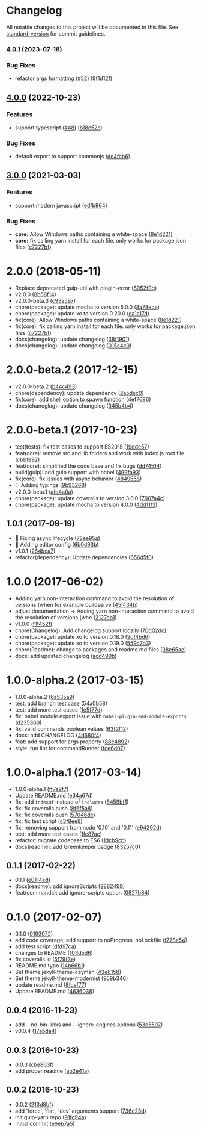 # Changelog

All notable changes to this project will be documented in this file. See [standard-version](https://github.com/conventional-changelog/standard-version) for commit guidelines.

### [4.0.1](https://github.com/warapitiya/gulp-yarn/compare/v4.0.0...v4.0.1) (2023-07-18)


### Bug Fixes

* refactor args formatting ([#52](https://github.com/warapitiya/gulp-yarn/issues/52)) ([9f1d12f](https://github.com/warapitiya/gulp-yarn/commit/9f1d12f3737af1a172d9e683bb7c2f2aeb9c8ce6))

## [4.0.0](https://github.com/warapitiya/gulp-yarn/compare/v3.0.0...v4.0.0) (2022-10-23)


### Features

* support typescript ([#48](https://github.com/warapitiya/gulp-yarn/issues/48)) ([b18e52e](https://github.com/warapitiya/gulp-yarn/commit/b18e52e27ab958316a107d38a522396f8a9da66d))


### Bug Fixes

* default export to support commonjs ([dc4fcb6](https://github.com/warapitiya/gulp-yarn/commit/dc4fcb6c858024a6359a7b6acf28fe5624405dcf))

## [3.0.0](https://github.com/warapitiya/gulp-yarn/compare/v2.0.0-beta.2...v3.0.0) (2021-03-03)


### Features

* support modern javascript ([edfb964](https://github.com/warapitiya/gulp-yarn/commit/edfb964cebf568337feb5fdcf1ae0ed085d7fd10))


### Bug Fixes

* **core:** Allow Windows paths containing a white-space ([8e1d221](https://github.com/warapitiya/gulp-yarn/commit/8e1d221f7624e6119f76848252644334d91ac89a))
* **core:** fix calling yarn install for each file. only works for package.json files ([c7227bf](https://github.com/warapitiya/gulp-yarn/commit/c7227bfe4a49015d9c410ad130474f406f41b960))

<a name="2.0.0"></a>
# 2.0.0 (2018-05-11)

* Replace deprecated gulp-util with plugin-error ([6052f9d](https://github.com/warapitiya/gulp-yarn/commit/6052f9d))
* v2.0.0 ([8b58f14](https://github.com/warapitiya/gulp-yarn/commit/8b58f14))
* v2.0.0-beta.3 ([c93a597](https://github.com/warapitiya/gulp-yarn/commit/c93a597))
* chore(package): update mocha to version 5.0.0 ([8a78eba](https://github.com/warapitiya/gulp-yarn/commit/8a78eba))
* chore(package): update xo to version 0.20.0 ([ea1a17d](https://github.com/warapitiya/gulp-yarn/commit/ea1a17d))
* fix(core): Allow Windows paths containing a white-space ([8e1d221](https://github.com/warapitiya/gulp-yarn/commit/8e1d221))
* fix(core): fix calling yarn install for each file. only works for package.json files ([c7227bf](https://github.com/warapitiya/gulp-yarn/commit/c7227bf))
* docs(changelog): update changelog ([38f1901](https://github.com/warapitiya/gulp-yarn/commit/38f1901))
* docs(changelog): update changelog ([015c4c0](https://github.com/warapitiya/gulp-yarn/commit/015c4c0))



<a name="2.0.0-beta.2"></a>
# 2.0.0-beta.2 (2017-12-15)

* v2.0.0-beta.2 ([b44c493](https://github.com/warapitiya/gulp-yarn/commit/b44c493))
* chore(dependency): update dependency ([2a5dec0](https://github.com/warapitiya/gulp-yarn/commit/2a5dec0))
* fix(core): add shell option to spawn function ([4ef7686](https://github.com/warapitiya/gulp-yarn/commit/4ef7686))
* docs(chaneglog): update changelog ([345b4b4](https://github.com/warapitiya/gulp-yarn/commit/345b4b4))



<a name="2.0.0-beta.1"></a>
# 2.0.0-beta.1 (2017-10-23)

* test(tests): fix test cases to support ES2015 ([19dde57](https://github.com/warapitiya/gulp-yarn/commit/19dde57))
* feat(core): remove src and lib folders and work with index.js root file ([cbbfe92](https://github.com/warapitiya/gulp-yarn/commit/cbbfe92))
* feat(core): simplified the code base and fix bugs ([dd74514](https://github.com/warapitiya/gulp-yarn/commit/dd74514))
* build(gulp): add gulp support with babel ([499fa93](https://github.com/warapitiya/gulp-yarn/commit/499fa93))
* fix(core): fix issues with async behavior ([4849558](https://github.com/warapitiya/gulp-yarn/commit/4849558))
* ✨ Adding typings ([9b93268](https://github.com/warapitiya/gulp-yarn/commit/9b93268))
* v2.0.0-beta.1 ([afd4a0a](https://github.com/warapitiya/gulp-yarn/commit/afd4a0a))
* chore(package): update coveralls to version 3.0.0 ([7907a4c](https://github.com/warapitiya/gulp-yarn/commit/7907a4c))
* chore(package): update mocha to version 4.0.0 ([4dd11f3](https://github.com/warapitiya/gulp-yarn/commit/4dd11f3))



<a name="1.0.1"></a>
## 1.0.1 (2017-09-19)

* 🐛 Fixing async lifecycle ([78ee95a](https://github.com/warapitiya/gulp-yarn/commit/78ee95a))
* 🔧 Adding editor config ([6b0d93b](https://github.com/warapitiya/gulp-yarn/commit/6b0d93b))
* v1.0.1 ([264bca7](https://github.com/warapitiya/gulp-yarn/commit/264bca7))
* refactor(dependency): Update dependencies ([656d5f0](https://github.com/warapitiya/gulp-yarn/commit/656d5f0))



<a name="1.0.0"></a>
# 1.0.0 (2017-06-02)

* Adding yarn non-interaction command to avoid the resolution of versions (when for example buildserve ([45f434b](https://github.com/warapitiya/gulp-yarn/commit/45f434b))
* adjust documentation -> Adding yarn non-interaction command to avoid the resolution of versions (whe ([2127eb1](https://github.com/warapitiya/gulp-yarn/commit/2127eb1))
* v1.0.0 ([f1f452f](https://github.com/warapitiya/gulp-yarn/commit/f1f452f))
* chore(Changelog): Add changelog support locally ([70d02dc](https://github.com/warapitiya/gulp-yarn/commit/70d02dc))
* chore(package): update xo to version 0.18.0 ([9df4bd6](https://github.com/warapitiya/gulp-yarn/commit/9df4bd6))
* chore(package): update xo to version 0.19.0 ([559c7b3](https://github.com/warapitiya/gulp-yarn/commit/559c7b3))
* chore(Readme): change to packages and readme.md files ([38e65ae](https://github.com/warapitiya/gulp-yarn/commit/38e65ae))
* docs: add updated changelog ([acd499b](https://github.com/warapitiya/gulp-yarn/commit/acd499b))



<a name="1.0.0-alpha.2"></a>
# 1.0.0-alpha.2 (2017-03-15)

* 1.0.0-alpha.2 ([6a535a9](https://github.com/warapitiya/gulp-yarn/commit/6a535a9))
* test: add branch test case ([54a0b58](https://github.com/warapitiya/gulp-yarn/commit/54a0b58))
* test: add more test cases ([1e5f77d](https://github.com/warapitiya/gulp-yarn/commit/1e5f77d))
* fix: babel module.export issue with `babel-plugin-add-module-exports` ([d235360](https://github.com/warapitiya/gulp-yarn/commit/d235360))
* fix: valid commands boolean values ([63f2f12](https://github.com/warapitiya/gulp-yarn/commit/63f2f12))
* docs: add CHANGELOG ([4d680f4](https://github.com/warapitiya/gulp-yarn/commit/4d680f4))
* feat: add support for args property ([88c4892](https://github.com/warapitiya/gulp-yarn/commit/88c4892))
* style: run lint for commandRunner ([fce6d07](https://github.com/warapitiya/gulp-yarn/commit/fce6d07))



<a name="1.0.0-alpha.1"></a>
# 1.0.0-alpha.1 (2017-03-14)

* 1.0.0-alpha.1 ([ff7a9f7](https://github.com/warapitiya/gulp-yarn/commit/ff7a9f7))
* Update README.md ([e34a67d](https://github.com/warapitiya/gulp-yarn/commit/e34a67d))
* fix: add `indexOf` instead of `includes` ([6459bf1](https://github.com/warapitiya/gulp-yarn/commit/6459bf1))
* fix: fix coveralls push ([8f6f5a8](https://github.com/warapitiya/gulp-yarn/commit/8f6f5a8))
* fix: fix coveralls push ([57046de](https://github.com/warapitiya/gulp-yarn/commit/57046de))
* fix: fix test script ([c3f8ee8](https://github.com/warapitiya/gulp-yarn/commit/c3f8ee8))
* fix: removing support from node '0.10' and '0.11' ([e94202d](https://github.com/warapitiya/gulp-yarn/commit/e94202d))
* test: add more test cases ([1fc87ae](https://github.com/warapitiya/gulp-yarn/commit/1fc87ae))
* refactor: migrate codebase to ES6 ([1dcb9cb](https://github.com/warapitiya/gulp-yarn/commit/1dcb9cb))
* docs(readme): add Greenkeeper badge  ([83257c0](https://github.com/warapitiya/gulp-yarn/commit/83257c0))



<a name="0.1.1"></a>
## 0.1.1 (2017-02-22)

* 0.1.1 ([e0114ed](https://github.com/warapitiya/gulp-yarn/commit/e0114ed))
* docs(readme): add ignoreScripts ([2882499](https://github.com/warapitiya/gulp-yarn/commit/2882499))
* feat(commands): add ignore-scripts option ([0827b84](https://github.com/warapitiya/gulp-yarn/commit/0827b84))



<a name="0.1.0"></a>
# 0.1.0 (2017-02-07)

* 0.1.0 ([9193072](https://github.com/warapitiya/gulp-yarn/commit/9193072))
* add code coverage, add support to noProgress, noLockfile ([f778e54](https://github.com/warapitiya/gulp-yarn/commit/f778e54))
* add test script ([dfd97ca](https://github.com/warapitiya/gulp-yarn/commit/dfd97ca))
* changes to README ([103d5d6](https://github.com/warapitiya/gulp-yarn/commit/103d5d6))
* fix coveralls.io ([5f79f3e](https://github.com/warapitiya/gulp-yarn/commit/5f79f3e))
* README.md typo ([14b66b1](https://github.com/warapitiya/gulp-yarn/commit/14b66b1))
* Set theme jekyll-theme-cayman ([43e8158](https://github.com/warapitiya/gulp-yarn/commit/43e8158))
* Set theme jekyll-theme-modernist ([959b346](https://github.com/warapitiya/gulp-yarn/commit/959b346))
* update readme.md ([8fcef77](https://github.com/warapitiya/gulp-yarn/commit/8fcef77))
* Update README.md ([4636038](https://github.com/warapitiya/gulp-yarn/commit/4636038))



<a name="0.0.4"></a>
## 0.0.4 (2016-11-23)

* add --no-bin-links and --ignore-engines options ([53d5507](https://github.com/warapitiya/gulp-yarn/commit/53d5507))
* v0.0.4 ([17abda4](https://github.com/warapitiya/gulp-yarn/commit/17abda4))



<a name="0.0.3"></a>
## 0.0.3 (2016-10-23)

* 0.0.3 ([cbe863f](https://github.com/warapitiya/gulp-yarn/commit/cbe863f))
* add proper readme ([ab2e41a](https://github.com/warapitiya/gulp-yarn/commit/ab2e41a))



<a name="0.0.2"></a>
## 0.0.2 (2016-10-23)

* 0.0.2 ([213d8bf](https://github.com/warapitiya/gulp-yarn/commit/213d8bf))
* add 'force', 'flat', 'dev' arguments support ([736c23d](https://github.com/warapitiya/gulp-yarn/commit/736c23d))
* init gulp-yarn repo ([91fc94a](https://github.com/warapitiya/gulp-yarn/commit/91fc94a))
* Initial commit ([e6eb7a5](https://github.com/warapitiya/gulp-yarn/commit/e6eb7a5))
